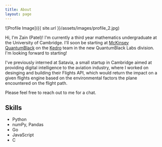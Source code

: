```yaml
---
title: About
layout: page
---
```

![Profile Image]({{ site.url }}/assets/images/profile_2.jpg)

<p>Hi, I'm Zain (Patel)! I'm currently a third year mathematics undergraduate at the University of Cambridge. I'll soon be starting at <a href="https://www.quantumblack.com">McKinsey QuantumBlack</a> on the <a href="https://github.com/quantumblacklabs/kedro">Kedro</a> team in the new QuantumBlack Labs division. I'm looking forward to starting!</p>

<p>I've previously interned at Satavia, a small startup in Cambridge aimed at providing digital intelligence to the aviation industry, where I worked on desinging and building their Flights API, which would return the impact on a given flights engine based on the environmental factors the plane encountered on the flight path.</p>

<p>Please feel free to reach out to me for a chat.</p>

<p></p>

<h2>Skills</h2>

<ul class="skill-list">
	<li>Python</li>
	<li>numPy, Pandas</li>
	<li>Go</li>
	<li>JavaScript</li>
	<li>C</li>
</ul>

<!-- <h2>Projects</h2>

<ul>
	<li><a href="https://github.com/">Lorem Lorem</a></li>
	<li><a href="https://github.com/">Ipsum Dolor</a></li>
	<li><a href="https://github.com/">Dolor Lorem</a></li>
</ul> -->
